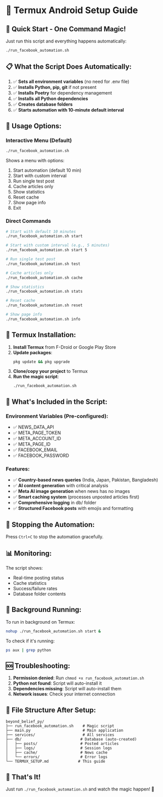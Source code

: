 # 📱 Termux Android Setup Guide

## 🚀 Quick Start - One Command Magic!

Just run this script and everything happens automatically:

```bash
./run_facebook_automation.sh
```

## 📋 What the Script Does Automatically:

1. ✅ **Sets all environment variables** (no need for .env file)
2. ✅ **Installs Python, pip, git** if not present
3. ✅ **Installs Poetry** for dependency management
4. ✅ **Installs all Python dependencies**
5. ✅ **Creates database folders**
6. ✅ **Starts automation with 10-minute default interval**

## 🎯 Usage Options:

### Interactive Menu (Default)
```bash
./run_facebook_automation.sh
```
Shows a menu with options:
1. Start automation (default 10 min)
2. Start with custom interval
3. Run single test post
4. Cache articles only
5. Show statistics
6. Reset cache
7. Show page info
8. Exit

### Direct Commands
```bash
# Start with default 10 minutes
./run_facebook_automation.sh start

# Start with custom interval (e.g., 5 minutes)
./run_facebook_automation.sh start 5

# Run single test post
./run_facebook_automation.sh test

# Cache articles only
./run_facebook_automation.sh cache

# Show statistics
./run_facebook_automation.sh stats

# Reset cache
./run_facebook_automation.sh reset

# Show page info
./run_facebook_automation.sh info
```

## 📱 Termux Installation:

1. **Install Termux** from F-Droid or Google Play Store
2. **Update packages**:
   ```bash
   pkg update && pkg upgrade
   ```
3. **Clone/copy your project** to Termux
4. **Run the magic script**:
   ```bash
   ./run_facebook_automation.sh
   ```

## 🔧 What's Included in the Script:

### Environment Variables (Pre-configured):
- ✅ NEWS_DATA_API
- ✅ META_PAGE_TOKEN  
- ✅ META_ACCOUNT_ID
- ✅ META_PAGE_ID
- ✅ FACEBOOK_EMAIL
- ✅ FACEBOOK_PASSWORD

### Features:
- ✅ **Country-based news queries** (India, Japan, Pakistan, Bangladesh)
- ✅ **AI content generation** with critical analysis
- ✅ **Meta AI image generation** when news has no images
- ✅ **Smart caching system** (processes unposted articles first)
- ✅ **Comprehensive logging** in db/ folder
- ✅ **Structured Facebook posts** with emojis and formatting

## 🛑 Stopping the Automation:

Press `Ctrl+C` to stop the automation gracefully.

## 📊 Monitoring:

The script shows:
- Real-time posting status
- Cache statistics
- Success/failure rates
- Database folder contents

## 🔄 Background Running:

To run in background on Termux:
```bash
nohup ./run_facebook_automation.sh start &
```

To check if it's running:
```bash
ps aux | grep python
```

## 🆘 Troubleshooting:

1. **Permission denied**: Run `chmod +x run_facebook_automation.sh`
2. **Python not found**: Script will auto-install it
3. **Dependencies missing**: Script will auto-install them
4. **Network issues**: Check your internet connection

## 📁 File Structure After Setup:

```
beyond_belief_py/
├── run_facebook_automation.sh    # Magic script
├── main.py                       # Main application
├── services/                     # All services
├── db/                          # Database (auto-created)
│   ├── posts/                   # Posted articles
│   ├── logs/                    # Session logs
│   ├── cache/                   # News cache
│   └── errors/                  # Error logs
└── TERMUX_SETUP.md             # This guide
```

## 🎉 That's It!

Just run `./run_facebook_automation.sh` and watch the magic happen! 🚀
